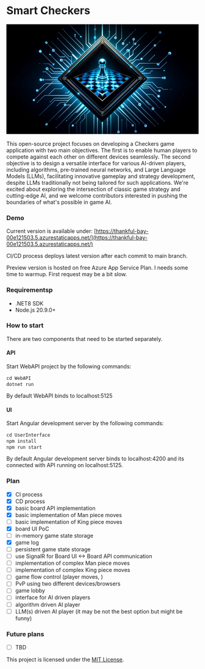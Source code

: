 # Smart Checkers

![screenshot](logo.png)

This open-source project focuses on developing a Checkers game application with two main objectives. The first is to enable human players to compete against each other on different devices seamlessly. The second objective is to design a versatile interface for various AI-driven players, including algorithms, pre-trained neural networks, and Large Language Models (LLMs), facilitating innovative gameplay and strategy development, despite LLMs traditionally not being tailored for such applications. We're excited about exploring the intersection of classic game strategy and cutting-edge AI, and we welcome contributors interested in pushing the boundaries of what's possible in game AI.
### Demo
Current version is available under: [https://thankful-bay-00e121503.5.azurestaticapps.net/](https://thankful-bay-00e121503.5.azurestaticapps.net/)

CI/CD process deploys latest version after each commit to main branch.

Preview version is hosted on free Azure App Service Plan. I needs some time to warmup. First request may be a bit slow.
### Requirementsp
- .NET8 SDK
- Node.js 20.9.0+

### How to start

There are two components that need to be started separately.

#### API

Start WebAPI project by the following commands:

```
cd WebAPI
dotnet run
```
By default WebAPI binds to localhost:5125

#### UI

Start Angular development server by the following commands:

```
cd UserInterface
npm install
npm run start
```

By default Angular development server binds to localhost:4200 and its connected with API running on localhost:5125.

### Plan

- [X] CI process
- [X] CD process
- [X] basic board API implementation
- [X] basic implementation of Man piece moves
- [ ] basic implementation of King piece moves
- [X] board UI PoC
- [ ] in-memory game state storage
- [X] game log
- [ ] persistent game state storage
- [ ] use SignalR for Board UI <-> Board API communication
- [ ] implementation of complex Man piece moves
- [ ] implementation of complex King piece moves
- [ ] game flow control (player moves, )
- [ ] PvP using two different devices/browsers
- [ ] game lobby
- [ ] interface for AI driven players
- [ ] algorithm driven AI player
- [ ] LLM(s) driven AI player (it may be not the best option but might be funny)

### Future plans

- [ ] TBD 

This project is licensed under the [MIT License](LICENSE).
